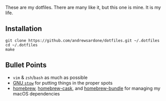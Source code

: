 These are my dotfiles. There are many like it, but this one is mine. It is my life.

## Installation

    git clone https://github.com/andrewsardone/dotfiles.git ~/.dotfiles
    cd ~/.dotfiles
    make

## Bullet Points

- `vim` & `zsh`/`bash` as much as possible
- [GNU `stow`](https://www.gnu.org/software/stow/) for putting things in the proper spots
- [homebrew](https://brew.sh/), [homebrew-cask](https://caskroom.github.io/), and
  [homebrew-bundle](https://github.com/Homebrew/homebrew-bundle) for managing my macOS
  dependencies
